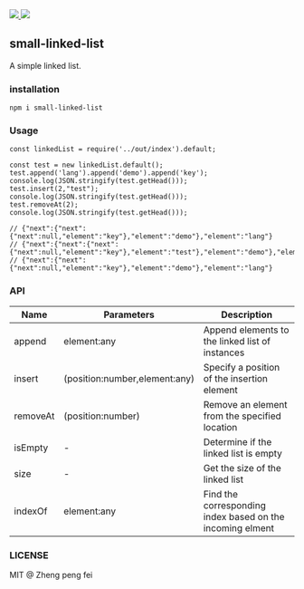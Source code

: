  <div>
  <a href="https://www.npmjs.com/package/small-linked-list">
    <img src="https://img.shields.io/npm/v/small-linked-list.svg">
  </a>
  <a href="LICENSE">
    <img src="https://img.shields.io/badge/License-MIT-yellow.svg">
  </a>
</div>

## small-linked-list
A simple linked list.

### installation
```
npm i small-linked-list
```

### Usage
``` JS
const linkedList = require('../out/index').default;

const test = new linkedList.default();
test.append('lang').append('demo').append('key');
console.log(JSON.stringify(test.getHead()));
test.insert(2,"test");
console.log(JSON.stringify(test.getHead()));
test.removeAt(2);
console.log(JSON.stringify(test.getHead()));

// {"next":{"next":{"next":null,"element":"key"},"element":"demo"},"element":"lang"}
// {"next":{"next":{"next":{"next":null,"element":"key"},"element":"test"},"element":"demo"},"element":"lang"}
// {"next":{"next":{"next":null,"element":"key"},"element":"demo"},"element":"lang"}
```

### API


Name | Parameters | Description
---------|----------|---------
 append | element:any | Append elements to the linked list of instances
 insert | (position:number,element:any) | Specify a position of the insertion element
 removeAt | (position:number) | Remove an element from the specified location
 isEmpty | - | Determine if the linked list is empty
 size | - | Get the size of the linked list
 indexOf | element:any | Find the corresponding index based on the incoming elment
 

### LICENSE
MIT @ Zheng peng fei